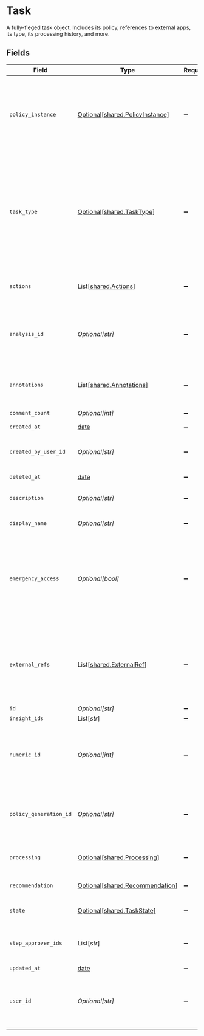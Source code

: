# Task

A fully-fleged task object. Includes its policy, references to external apps, its type, its processing history, and more.


## Fields

| Field                                                                                                                                                                                                                                              | Type                                                                                                                                                                                                                                               | Required                                                                                                                                                                                                                                           | Description                                                                                                                                                                                                                                        |
| -------------------------------------------------------------------------------------------------------------------------------------------------------------------------------------------------------------------------------------------------- | -------------------------------------------------------------------------------------------------------------------------------------------------------------------------------------------------------------------------------------------------- | -------------------------------------------------------------------------------------------------------------------------------------------------------------------------------------------------------------------------------------------------- | -------------------------------------------------------------------------------------------------------------------------------------------------------------------------------------------------------------------------------------------------- |
| `policy_instance`                                                                                                                                                                                                                                  | [Optional[shared.PolicyInstance]](../../models/shared/policyinstance.md)                                                                                                                                                                           | :heavy_minus_sign:                                                                                                                                                                                                                                 | A policy instance is an object that contains a reference to the policy it was created from, the currently executing step, the next steps, and the history of previously completed steps.                                                           |
| `task_type`                                                                                                                                                                                                                                        | [Optional[shared.TaskType]](../../models/shared/tasktype.md)                                                                                                                                                                                       | :heavy_minus_sign:                                                                                                                                                                                                                                 | Task Type provides configuration for the type of task: certify, grant, or revoke<br/><br/>This message contains a oneof named task_type. Only a single field of the following list may be set at a time:<br/>  - grant<br/>  - revoke<br/>  - certify<br/>  - offboarding<br/> |
| `actions`                                                                                                                                                                                                                                          | List[[shared.Actions](../../models/shared/actions.md)]                                                                                                                                                                                             | :heavy_minus_sign:                                                                                                                                                                                                                                 | The actions that can be performed on the task by the current user.                                                                                                                                                                                 |
| `analysis_id`                                                                                                                                                                                                                                      | *Optional[str]*                                                                                                                                                                                                                                    | :heavy_minus_sign:                                                                                                                                                                                                                                 | The ID of the analysis object associated with this task created by an analysis workflow if the analysis feature is enabled for your tenant.                                                                                                        |
| `annotations`                                                                                                                                                                                                                                      | List[[shared.Annotations](../../models/shared/annotations.md)]                                                                                                                                                                                     | :heavy_minus_sign:                                                                                                                                                                                                                                 | An array of `google.protobuf.Any` annotations with various base64-encoded data.                                                                                                                                                                    |
| `comment_count`                                                                                                                                                                                                                                    | *Optional[int]*                                                                                                                                                                                                                                    | :heavy_minus_sign:                                                                                                                                                                                                                                 | The count of comments.                                                                                                                                                                                                                             |
| `created_at`                                                                                                                                                                                                                                       | [date](https://docs.python.org/3/library/datetime.html#date-objects)                                                                                                                                                                               | :heavy_minus_sign:                                                                                                                                                                                                                                 | N/A                                                                                                                                                                                                                                                |
| `created_by_user_id`                                                                                                                                                                                                                               | *Optional[str]*                                                                                                                                                                                                                                    | :heavy_minus_sign:                                                                                                                                                                                                                                 | The ID of the user that is the creator of this task. This may not always match the userId field.                                                                                                                                                   |
| `deleted_at`                                                                                                                                                                                                                                       | [date](https://docs.python.org/3/library/datetime.html#date-objects)                                                                                                                                                                               | :heavy_minus_sign:                                                                                                                                                                                                                                 | N/A                                                                                                                                                                                                                                                |
| `description`                                                                                                                                                                                                                                      | *Optional[str]*                                                                                                                                                                                                                                    | :heavy_minus_sign:                                                                                                                                                                                                                                 | The description of the task. This is also known as justification.                                                                                                                                                                                  |
| `display_name`                                                                                                                                                                                                                                     | *Optional[str]*                                                                                                                                                                                                                                    | :heavy_minus_sign:                                                                                                                                                                                                                                 | The display name of the task.                                                                                                                                                                                                                      |
| `emergency_access`                                                                                                                                                                                                                                 | *Optional[bool]*                                                                                                                                                                                                                                   | :heavy_minus_sign:                                                                                                                                                                                                                                 | A field indicating whether this task was created using an emergency access flow, or escalated to emergency access. On task creation, it will also use the app entitlement's emergency policy when possible.                                        |
| `external_refs`                                                                                                                                                                                                                                    | List[[shared.ExternalRef](../../models/shared/externalref.md)]                                                                                                                                                                                     | :heavy_minus_sign:                                                                                                                                                                                                                                 | An array of external references to the task. Historically that has been items like Jira task IDs. This is currently unused, but may come back in the future for integrations.                                                                      |
| `id`                                                                                                                                                                                                                                               | *Optional[str]*                                                                                                                                                                                                                                    | :heavy_minus_sign:                                                                                                                                                                                                                                 | The ID of the task.                                                                                                                                                                                                                                |
| `insight_ids`                                                                                                                                                                                                                                      | List[*str*]                                                                                                                                                                                                                                        | :heavy_minus_sign:                                                                                                                                                                                                                                 | The insightIds field.                                                                                                                                                                                                                              |
| `numeric_id`                                                                                                                                                                                                                                       | *Optional[int]*                                                                                                                                                                                                                                    | :heavy_minus_sign:                                                                                                                                                                                                                                 | A human-usable numeric ID of a task which can be included in place of the fully qualified task id in path parmeters (but not search queries).                                                                                                      |
| `policy_generation_id`                                                                                                                                                                                                                             | *Optional[str]*                                                                                                                                                                                                                                    | :heavy_minus_sign:                                                                                                                                                                                                                                 | The policy generation id refers to the current policy's generation ID. This is changed when the policy is changed on a task.                                                                                                                       |
| `processing`                                                                                                                                                                                                                                       | [Optional[shared.Processing]](../../models/shared/processing.md)                                                                                                                                                                                   | :heavy_minus_sign:                                                                                                                                                                                                                                 | The processing state of a task as defined by the `processing_enum`                                                                                                                                                                                 |
| `recommendation`                                                                                                                                                                                                                                   | [Optional[shared.Recommendation]](../../models/shared/recommendation.md)                                                                                                                                                                           | :heavy_minus_sign:                                                                                                                                                                                                                                 | The recommendation field.                                                                                                                                                                                                                          |
| `state`                                                                                                                                                                                                                                            | [Optional[shared.TaskState]](../../models/shared/taskstate.md)                                                                                                                                                                                     | :heavy_minus_sign:                                                                                                                                                                                                                                 | The current state of the task as defined by the `state_enum`                                                                                                                                                                                       |
| `step_approver_ids`                                                                                                                                                                                                                                | List[*str*]                                                                                                                                                                                                                                        | :heavy_minus_sign:                                                                                                                                                                                                                                 | An array of IDs belonging to Identity Users that are allowed to review this step in a task.                                                                                                                                                        |
| `updated_at`                                                                                                                                                                                                                                       | [date](https://docs.python.org/3/library/datetime.html#date-objects)                                                                                                                                                                               | :heavy_minus_sign:                                                                                                                                                                                                                                 | N/A                                                                                                                                                                                                                                                |
| `user_id`                                                                                                                                                                                                                                          | *Optional[str]*                                                                                                                                                                                                                                    | :heavy_minus_sign:                                                                                                                                                                                                                                 | The ID of the user that is the target of this task. This may be empty if we're targeting a specific app user that has no known identity user.                                                                                                      |